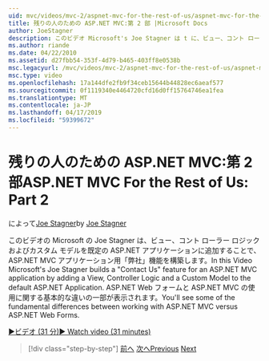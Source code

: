 ```yaml
---
uid: mvc/videos/mvc-2/aspnet-mvc-for-the-rest-of-us/aspnet-mvc-for-the-rest-of-us-part-2
title: 残りの人のための ASP.NET MVC:第 2 部 |Microsoft Docs
author: JoeStagner
description: このビデオ Microsoft's Joe Stagner は t に、ビュー、コント ローラー ロジックおよびカスタム モデルを追加することで、ASP.NET MVC アプリケーションの問い合わせ 機能をビルドしています.
ms.author: riande
ms.date: 04/22/2010
ms.assetid: d27fbb54-353f-4d79-b465-403ff8e0538b
msc.legacyurl: /mvc/videos/mvc-2/aspnet-mvc-for-the-rest-of-us/aspnet-mvc-for-the-rest-of-us-part-2
msc.type: video
ms.openlocfilehash: 17a144dfe2fb9f34ceb15644b44828ec6aeaf577
ms.sourcegitcommit: 0f1119340e4464720cfd16d0ff15764746ea1fea
ms.translationtype: MT
ms.contentlocale: ja-JP
ms.lasthandoff: 04/17/2019
ms.locfileid: "59399672"
---
```

# <a name="aspnet-mvc-for-the-rest-of-us-part-2"></a><span data-ttu-id="ca032-103">残りの人のための ASP.NET MVC:第 2 部</span><span class="sxs-lookup"><span data-stu-id="ca032-103">ASP.NET MVC For the Rest of Us: Part 2</span></span>

<span data-ttu-id="ca032-104">によって[Joe Stagner](https://github.com/JoeStagner)</span><span class="sxs-lookup"><span data-stu-id="ca032-104">by [Joe Stagner](https://github.com/JoeStagner)</span></span>

<span data-ttu-id="ca032-105">このビデオの Microsoft の Joe Stagner は、ビュー、コント ローラー ロジックおよびカスタム モデルを既定の ASP.NET アプリケーションに追加することで、ASP.NET MVC アプリケーション用「弊社」機能を構築します。</span><span class="sxs-lookup"><span data-stu-id="ca032-105">In this Video Microsoft's Joe Stagner builds a "Contact Us" feature for an ASP.NET MVC application by adding a View, Controller Logic and a Custom Model to the default ASP.NET Application.</span></span> <span data-ttu-id="ca032-106">ASP.NET Web フォームと ASP.NET MVC の使用に関する基本的な違いの一部が表示されます。</span><span class="sxs-lookup"><span data-stu-id="ca032-106">You'll see some of the fundamental differences between working with ASP.NET MVC versus ASP.NET Web Forms.</span></span>

[<span data-ttu-id="ca032-107">&#9654;ビデオ (31 分)</span><span class="sxs-lookup"><span data-stu-id="ca032-107">&#9654; Watch video (31 minutes)</span></span>](https://channel9.msdn.com/Blogs/ASP-NET-Site-Videos/aspnet-mvc-for-the-rest-of-us-part-2)

> [!div class="step-by-step"]
> <span data-ttu-id="ca032-108">[前へ](aspnet-mvc-for-the-rest-of-us-part-1.md)
> [次へ](aspnet-mvc-for-the-rest-of-us-part-3.md)</span><span class="sxs-lookup"><span data-stu-id="ca032-108">[Previous](aspnet-mvc-for-the-rest-of-us-part-1.md)
[Next](aspnet-mvc-for-the-rest-of-us-part-3.md)</span></span>
